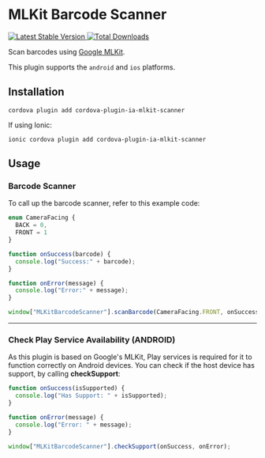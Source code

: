 # MLKit Barcode Scanner

[![Latest Stable Version](https://img.shields.io/npm/v/cordova-plugin-ia-mlkit-scanner.svg) ](https://npm-stat.com/charts.html?package=cordova-plugin-ia-mlkit-scanner)
[![Total Downloads](https://img.shields.io/npm/dt/cordova-plugin-ia-mlkit-scanner.svg)](https://npm-stat.com/charts.html?package=cordova-plugin-ia-mlkit-scanner)

Scan barcodes using [Google MLKit](https://developers.google.com/ml-kit/vision/barcode-scanning). 

This plugin supports the `android` and `ios` platforms.

## Installation

```
cordova plugin add cordova-plugin-ia-mlkit-scanner
```

If using Ionic:

```
ionic cordova plugin add cordova-plugin-ia-mlkit-scanner
```

## Usage

### Barcode Scanner

To call up the barcode scanner, refer to this example code:

```typescript
enum CameraFacing {
  BACK = 0,
  FRONT = 1
}

function onSuccess(barcode) {
  console.log("Success:" + barcode);
}

function onError(message) {
  console.log("Error:" + message);
}

window["MLKitBarcodeScanner"].scanBarcode(CameraFacing.FRONT, onSuccess, onError);
```

---

### Check Play Service Availability (ANDROID)

As this plugin is based on Google's MLKit, Play services is required for it to function correctly on Android devices. You can check if the host device has support, by calling **checkSupport**:

```javascript
function onSuccess(isSupported) {
  console.log("Has Support: " + isSupported);
}

function onError(message) {
  console.log("Error: " + message);
}

window["MLKitBarcodeScanner"].checkSupport(onSuccess, onError);
```
